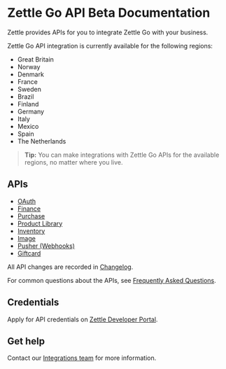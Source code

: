 # Zettle Go API Beta Documentation
<!-- Can we remove "beta"? 
The "beta" label is also on the developer portal.
If we remove it, we will also need to update the changelog.

-->

Zettle provides APIs for you to integrate Zettle Go with your business.

Zettle Go API integration is currently available for the following regions:

-   Great Britain
-   Norway
-   Denmark
-   France
-   Sweden
-   Brazil
-   Finland
-   Germany
-   Italy
-   Mexico
-   Spain
-   The Netherlands

<!-- is it ok to sort the list by the alphabetical order? -->

> **Tip:** You can make integrations with Zettle Go APIs for the available regions, no matter where you live.


## APIs

-   [OAuth](authorization.adoc)
-   [Finance](finance.adoc)
-   [Purchase](purchase.adoc)
-   [Product Library](product-library.adoc)
-   [Inventory](inventory.adoc)
-   [Image](image.adoc)
-   [Pusher (Webhooks)](pusher.adoc)
-   [Giftcard](giftcard.adoc)

All API changes are recorded in [Changelog](CHANGELOG.adoc).

For common questions about the APIs, see [Frequently Asked Questions](faq.adoc).

## Credentials

Apply for API credentials on [Zettle Developer Portal](https://developer.zettle.com/register).

## Get help
Contact our [Integrations team](mailto:api@zettle.com) for more information. 